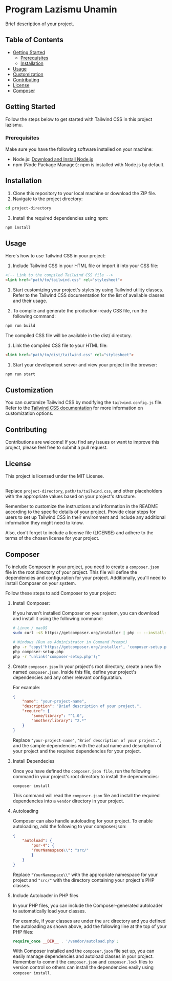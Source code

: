 # Program Lazismu Unamin

Brief description of your project.

## Table of Contents

* [Getting Started](#getting-started)
    * [Prerequisites](#prerequisites)
    * [Installation](#installation)
* [Usage](#usage)
* [Customization](#customization)
* [Contributing](#contributing)
* [License](#license)
* [Composer](#composer)

## Getting Started <a name="getting-started"></a>

Follow the steps below to get started with Tailwind CSS in this project lazismu.
### Prerequisites <a name="prerequisites"></a>

Make sure you have the following software installed on your machine:

- Node.js: [Download and Install Node.js](https://nodejs.org)
- npm (Node Package Manager): npm is installed with Node.js by default.

## Installation <a name="installation"></a>

1. Clone this repository to your local machine or download the ZIP file.
2. Navigate to the project directory:

```bash
cd project-directory
```

3. Install the required dependencies using npm:
```bash
npm install
```

## Usage <a name="usage"></a>

Here's how to use Tailwind CSS in your project:

1. Include Tailwind CSS in your HTML file or import it into your CSS file:

``` html
<!-- Link to the compiled Tailwind CSS file -->
<link href="path/to/tailwind.css" rel="stylesheet">
```
1. Start customizing your project's styles by using Tailwind utility classes. Refer to the Tailwind CSS documentation for the list of available classes and their usage.

2. To compile and generate the production-ready CSS file, run the following command:

``` bash
npm run build
```

The compiled CSS file will be available in the dist/ directory.

1. Link the compiled CSS file to your HTML file:
``` html
<link href="path/to/dist/tailwind.css" rel="stylesheet">
```

1. Start your development server and view your project in the browser:

```bash
npm run start
```

## Customization <a name="customization"></a>

You can customize Tailwind CSS by modifying the `tailwind.config.js` file. Refer to the [Tailwind CSS documentation](htttps://tailwindcss.com/docs/configuration) for more information on customization options.

## Contributing <a name="contributing"></a>

Contributions are welcome! If you find any issues or want to improve this project, please feel free to submit a pull request.

## License

This project is licensed under the MIT License.

##

Replace `project-directory`, `path/to/tailwind.css`, and other placeholders with the appropriate values based on your project's structure.

Remember to customize the instructions and information in the README according to the specific details of your project. Provide clear steps for users to set up Tailwind CSS in their environment and include any additional information they might need to know.

Also, don't forget to include a license file (LICENSE) and adhere to the terms of the chosen license for your project.


<!-- Installation composer on project -->
## Composer

To include Composer in your project, you need to create a `composer.json` file in the root directory of your project. This file will define the dependencies and configuration for your project. Additionally, you'll need to install Composer on your system.

Follow these steps to add Composer to your project:

1. Install Composer:

    If you haven't installed Composer on your system, you can download and install it using the following command:

    ```bash
    # Linux / macOS
    sudo curl -sS https://getcomposer.org/installer | php -- --install-dir=/usr/local/bin --filename=composer

    # Windows (Run as Administrator in Command Prompt)
    php -r "copy('https://getcomposer.org/installer', 'composer-setup.php');"
    php composer-setup.php
    php -r "unlink('composer-setup.php');"

    ```

2. Create `composer.json`
In your project's root directory, create a new file named `composer.json`. Inside this file, define your project's dependencies and any other relevant configuration.

    For example:
    ```json
    {
        "name": "your-project-name",
        "description": "Brief description of your project.",
        "require": {
            "some/library": "^1.0",
            "another/library": "2.*"
        }
    }
    ```
    
    Replace `"your-project-name"`, `"Brief description of your project."`, and the sample dependencies with the actual name and description of your project and the required dependencies for your project.

3. Install Dependecies

    Once you have defined the `composer.json file`, run the following command in your project's root directory to install the dependencies:

    ```bash
    composer install
    ```

    This command will read the `composer.json` file and install the required dependencies into a `vendor` directory in your project.

4. Autoloading

    Composer can also handle autoloading for your project. To enable autoloading, add the following to your composer.json:
    ```json
    {
        "autoload": {
            "psr-4": {
            "YourNamespace\\": "src/"
            }
        }
    }
    ```

    Replace `"YourNamespace\\"` with the appropriate namespace for your project and `"src/"` with the directory containing your project's PHP classes.

5. Include Autoloader in PHP files

    In your PHP files, you can include the Composer-generated autoloader to automatically load your classes.

    For example, if your classes are under the `src` directory and you defined the autoloading as shown above, add the following line at the top of your PHP files:

    ```php
    require_once __DIR__ . '/vendor/autoload.php';
    ```

    With Composer installed and the `composer.json` file set up, you can easily manage dependencies and autoload classes in your project. Remember to commit the `composer.json` and `composer.lock` files to version control so others can install the dependencies easily using `composer install`.